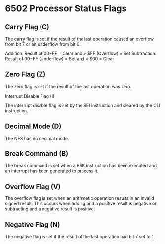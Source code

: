 # 6502 Processor Status Flags

## Carry Flag (C)

The carry flag is set if the result of the last operation caused an overflow from bit 7 or an underflow from bit 0.

Addition: Result of $00-$FF = Clear and > $FF (Overflow) = Set
Subtraction: Result of $00-$FF (Underflow) = Set and < $00 = Clear

## Zero Flag (Z)

The zero flag is set if the result of the last operation was zero.

Interrupt Disable Flag (I):

The interrupt disable flag is set by the SEI instruction and cleared by the CLI instruction.

## Decimal Mode (D)

The NES has no decimal mode.

## Break Command (B)

The break command is set when a BRK instruction has been executed and an interrupt has been generated to process it.

## Overflow Flag (V)

The overflow flag is set when an arithmetic operation results in an invalid signed result.  This occurs when adding and a positive result is negative or subtracting and a negative result is positive.

## Negative Flag (N)

The negative flag is set if the result of the last operation had bit 7 set to 1.